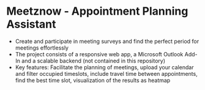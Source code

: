 # Meetznow - Appointment Planning Assistant
- Create and participate in meeting surveys and find the perfect period for meetings effortlessly
- The project consists of a responsive web app, a Microsoft Outlook Add-In and a scalable backend (not contained in this repository)
- Key features: Facilitate the planning of meetings, upload your calendar and filter occupied timeslots, include travel
time between appointments, find the best time slot, visualization of the results as heatmap
